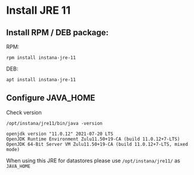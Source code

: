 # Install JRE 11

## Install RPM / DEB package:

RPM:

```
rpm install instana-jre-11
```

DEB:

```
apt install instana-jre-11
```

## Configure JAVA_HOME

Check version

```
/opt/instana/jre11/bin/java -version

openjdk version "11.0.12" 2021-07-20 LTS
OpenJDK Runtime Environment Zulu11.50+19-CA (build 11.0.12+7-LTS)
OpenJDK 64-Bit Server VM Zulu11.50+19-CA (build 11.0.12+7-LTS, mixed mode)
```

When using this JRE for datastores please use `/opt/instana/jre11/` as `JAVA_HOME`
